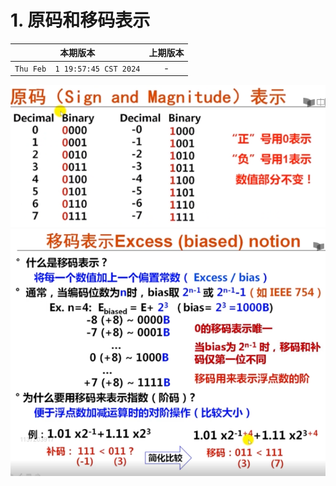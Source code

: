 # 1. 原码和移码表示

|本期版本|上期版本
|:---:|:---:
`Thu Feb  1 19:57:45 CST 2024` | -

<img src="./01.png" />
<img src="./02.png" />